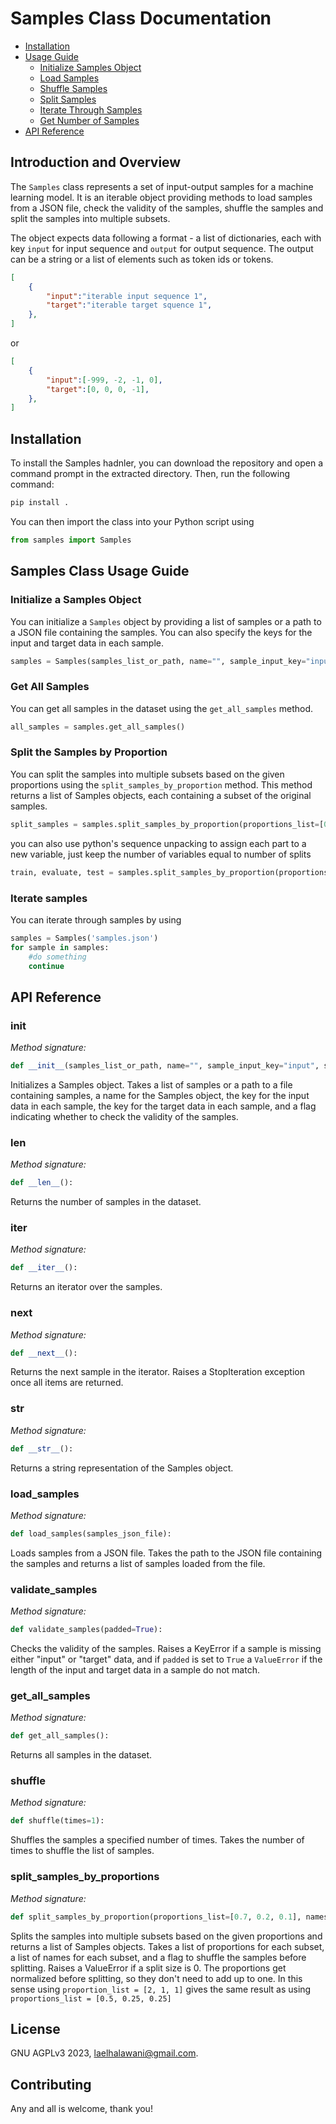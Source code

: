 # Samples Class Documentation

- [Installation](#installation)
- [Usage Guide](#usage-guide)
  - [Initialize Samples Object](#initialize-samples-object)
  - [Load Samples](#load-samples)
  - [Shuffle Samples](#shuffle-samples)
  - [Split Samples](#split-samples) 
  - [Iterate Through Samples](#iterate-through-samples)
  - [Get Number of Samples](#get-number-of-samples)
- [API Reference](#api-reference)


## Introduction and Overview
The `Samples` class represents a set of input-output samples for a machine learning model. It is an iterable object providing methods to load samples from a JSON file, check the validity of the samples, shuffle the samples and split the samples into multiple subsets.

The object expects data following a format - a list of dictionaries, each with key `input` for input sequence and `output` for output sequence.
The output can be a string or a list of elements such as token ids or tokens. 
```JSON
[
    {
        "input":"iterable input sequence 1",
        "target":"iterable target squence 1", 
    },
]
```
or
```JSON
[
    {
        "input":[-999, -2, -1, 0],
        "target":[0, 0, 0, -1], 
    },
]
```

## Installation
To install the Samples hadnler, you can download the repository and open a command prompt in the extracted directory. Then, run the following command:
```python
pip install .
```
You can then import the class into your Python script
using 

```python
from samples import Samples
```

## Samples Class Usage Guide
### Initialize a Samples Object
You can initialize a `Samples` object by providing a list of samples or a path to a JSON file containing the samples. You can also specify the keys for the input and target data in each sample.
```python
samples = Samples(samples_list_or_path, name="", sample_input_key="input", sample_output_key="target", check_samples=True)
```

### Get All Samples
You can get all samples in the dataset using the `get_all_samples` method.
```python
all_samples = samples.get_all_samples()
```

### Split the Samples by Proportion
You can split the samples into multiple subsets based on the given proportions using the `split_samples_by_proportion` method. This method returns a list of Samples objects, each containing a subset of the original samples. 
```python
split_samples = samples.split_samples_by_proportion(proportions_list=[0.7, 0.2, 0.1], names_list=["train", "eval", "test"], shuffle=1)
```
you can also use python's sequence unpacking to assign each part to a new variable, just keep the number of variables equal to number of splits
```python
train, evaluate, test = samples.split_samples_by_proportion(proportions_list=[0.7, 0.2, 0.1], names_list=["train", "eval", "test"], shuffle=1)
```
### Iterate samples
You can iterate through samples by using
```python
samples = Samples('samples.json')
for sample in samples:
    #do something
    continue
```

## API Reference
### init
*Method signature:*
```python
def __init__(samples_list_or_path, name="", sample_input_key="input", sample_output_key="target", validate_samples_len=False): 
```
Initializes a Samples object. Takes a list of samples or a path to a file containing samples, a name for the Samples object, the key for the input data in each sample, the key for the target data in each sample, and a flag indicating whether to check the validity of the samples.

### len
*Method signature:*
```python
def __len__():
```
Returns the number of samples in the dataset.

### iter
*Method signature:*
```python
def __iter__():
```
Returns an iterator over the samples.

### next
*Method signature:*
```python
def __next__():
```
Returns the next sample in the iterator. Raises a StopIteration exception once all items are returned.

### str
*Method signature:*
```python
def __str__():
```
Returns a string representation of the Samples object.

### load_samples
*Method signature:*
```python
def load_samples(samples_json_file):
```
Loads samples from a JSON file. Takes the path to the JSON file containing the samples and returns a list of samples loaded from the file.

### validate_samples
*Method signature:*
```python
def validate_samples(padded=True):
```
Checks the validity of the samples. Raises a KeyError if a sample is missing either "input" or "target" data, and if `padded` is set to `True` a `ValueError` if the length of the input and target data in a sample do not match.

### get_all_samples
*Method signature:*
```python
def get_all_samples():
```
Returns all samples in the dataset.

### shuffle
*Method signature:*
```python
def shuffle(times=1):
```
Shuffles the samples a specified number of times. Takes the number of times to shuffle the list of samples.

### split_samples_by_proportions
*Method signature:*
```python
def split_samples_by_proportion(proportions_list=[0.7, 0.2, 0.1], names_list=["train", "eval", "test"], shuffle=1):
```
Splits the samples into multiple subsets based on the given proportions and returns a list of Samples objects. Takes a list of proportions for each subset, a list of names for each subset, and a flag to shuffle the samples before splitting. Raises a ValueError if a split size is 0.
The proportions get normalized before splitting, so they don't need to add up to one. 
In this sense using `proportion_list = [2, 1, 1]` gives the same result as using `proportions_list = [0.5, 0.25, 0.25]`

## License
GNU AGPLv3 2023, [laelhalawani@gmail.com](https://github.com/laelal.halawani).

## Contributing
Any and all is welcome, thank you!